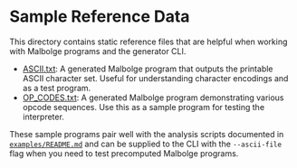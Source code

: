# Sample Reference Data

This directory contains static reference files that are helpful when working
with Malbolge programs and the generator CLI.

- [ASCII.txt](./ASCII.txt): A generated Malbolge program that outputs the printable
  ASCII character set. Useful for understanding character encodings and as a test program.
- [OP_CODES.txt](./OP_CODES.txt): A generated Malbolge program demonstrating various
  opcode sequences. Use this as a sample program for testing the interpreter.

These sample programs pair well with the analysis scripts documented in
[`examples/README.md`](../README.md) and can be supplied to the CLI with the
`--ascii-file` flag when you need to test precomputed Malbolge programs.
